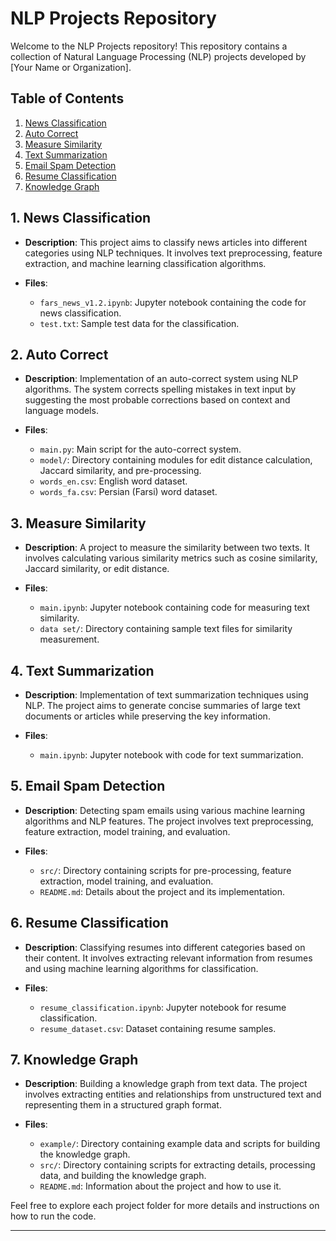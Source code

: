 # NLP Projects Repository

Welcome to the NLP Projects repository! This repository contains a collection of Natural Language Processing (NLP) projects developed by [Your Name or Organization].

## Table of Contents

1. [News Classification](#1-news-classification)
2. [Auto Correct](#2-auto-correct)
3. [Measure Similarity](#3-measure-similarity)
4. [Text Summarization](#4-text-summarization)
5. [Email Spam Detection](#5-email-spam-detection)
6. [Resume Classification](#6-resume-classification)
7. [Knowledge Graph](#7-knowledge-graph)

## 1. News Classification

- **Description**: This project aims to classify news articles into different categories using NLP techniques. It involves text preprocessing, feature extraction, and machine learning classification algorithms.
  
- **Files**:
  - `fars_news_v1.2.ipynb`: Jupyter notebook containing the code for news classification.
  - `test.txt`: Sample test data for the classification.

## 2. Auto Correct

- **Description**: Implementation of an auto-correct system using NLP algorithms. The system corrects spelling mistakes in text input by suggesting the most probable corrections based on context and language models.
  
- **Files**:
  - `main.py`: Main script for the auto-correct system.
  - `model/`: Directory containing modules for edit distance calculation, Jaccard similarity, and pre-processing.
  - `words_en.csv`: English word dataset.
  - `words_fa.csv`: Persian (Farsi) word dataset.

## 3. Measure Similarity

- **Description**: A project to measure the similarity between two texts. It involves calculating various similarity metrics such as cosine similarity, Jaccard similarity, or edit distance.
  
- **Files**:
  - `main.ipynb`: Jupyter notebook containing code for measuring text similarity.
  - `data set/`: Directory containing sample text files for similarity measurement.

## 4. Text Summarization

- **Description**: Implementation of text summarization techniques using NLP. The project aims to generate concise summaries of large text documents or articles while preserving the key information.
  
- **Files**:
  - `main.ipynb`: Jupyter notebook with code for text summarization.

## 5. Email Spam Detection

- **Description**: Detecting spam emails using various machine learning algorithms and NLP features. The project involves text preprocessing, feature extraction, model training, and evaluation.
  
- **Files**:
  - `src/`: Directory containing scripts for pre-processing, feature extraction, model training, and evaluation.
  - `README.md`: Details about the project and its implementation.

## 6. Resume Classification

- **Description**: Classifying resumes into different categories based on their content. It involves extracting relevant information from resumes and using machine learning algorithms for classification.
  
- **Files**:
  - `resume_classification.ipynb`: Jupyter notebook for resume classification.
  - `resume_dataset.csv`: Dataset containing resume samples.

## 7. Knowledge Graph

- **Description**: Building a knowledge graph from text data. The project involves extracting entities and relationships from unstructured text and representing them in a structured graph format.
  
- **Files**:
  - `example/`: Directory containing example data and scripts for building the knowledge graph.
  - `src/`: Directory containing scripts for extracting details, processing data, and building the knowledge graph.
  - `README.md`: Information about the project and how to use it.

Feel free to explore each project folder for more details and instructions on how to run the code.

---

